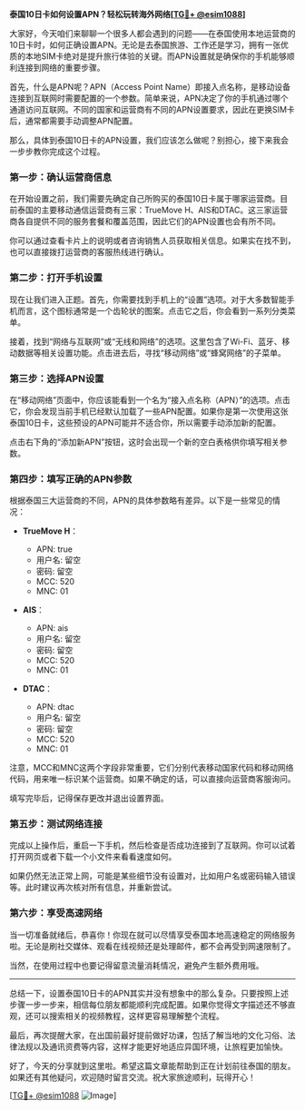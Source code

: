 **泰国10日卡如何设置APN？轻松玩转海外网络[[TG💪+ @esim1088](https://t.me/s/esim1088)]**

大家好，今天咱们来聊聊一个很多人都会遇到的问题——在泰国使用本地运营商的10日卡时，如何正确设置APN。无论是去泰国旅游、工作还是学习，拥有一张优质的本地SIM卡绝对是提升旅行体验的关键。而APN设置就是确保你的手机能够顺利连接到网络的重要步骤。

首先，什么是APN呢？APN（Access Point Name）即接入点名称，是移动设备连接到互联网时需要配置的一个参数。简单来说，APN决定了你的手机通过哪个通道访问互联网。不同的国家和运营商有不同的APN设置要求，因此在更换SIM卡后，通常都需要手动调整APN配置。

那么，具体到泰国10日卡的APN设置，我们应该怎么做呢？别担心，接下来我会一步步教你完成这个过程。

### **第一步：确认运营商信息**
在开始设置之前，我们需要先确定自己所购买的泰国10日卡属于哪家运营商。目前泰国的主要移动通信运营商有三家：TrueMove H、AIS和DTAC。这三家运营商各自提供不同的服务套餐和覆盖范围，因此它们的APN设置也会有所不同。

你可以通过查看卡片上的说明或者咨询销售人员获取相关信息。如果实在找不到，也可以直接拨打运营商的客服热线进行确认。

### **第二步：打开手机设置**
现在让我们进入正题。首先，你需要找到手机上的“设置”选项。对于大多数智能手机而言，这个图标通常是一个齿轮状的图案。点击它之后，你会看到一系列分类菜单。

接着，找到“网络与互联网”或“无线和网络”的选项。这里包含了Wi-Fi、蓝牙、移动数据等相关设置功能。点击进去后，寻找“移动网络”或“蜂窝网络”的子菜单。

### **第三步：选择APN设置**
在“移动网络”页面中，你应该能看到一个名为“接入点名称（APN）”的选项。点击它，你会发现当前手机已经默认加载了一些APN配置。如果你是第一次使用这张泰国10日卡，这些预设的APN可能并不适合你，所以需要手动添加新的配置。

点击右下角的“添加新APN”按钮，这时会出现一个新的空白表格供你填写相关参数。

### **第四步：填写正确的APN参数**
根据泰国三大运营商的不同，APN的具体参数略有差异。以下是一些常见的情况：

- **TrueMove H**：
  - APN: true
  - 用户名: 留空
  - 密码: 留空
  - MCC: 520
  - MNC: 01

- **AIS**：
  - APN: ais
  - 用户名: 留空
  - 密码: 留空
  - MCC: 520
  - MNC: 01

- **DTAC**：
  - APN: dtac
  - 用户名: 留空
  - 密码: 留空
  - MCC: 520
  - MNC: 01

注意，MCC和MNC这两个字段非常重要，它们分别代表移动国家代码和移动网络代码，用来唯一标识某个运营商。如果不确定的话，可以直接向运营商客服询问。

填写完毕后，记得保存更改并退出设置界面。

### **第五步：测试网络连接**
完成以上操作后，重启一下手机，然后检查是否成功连接到了互联网。你可以试着打开网页或者下载一个小文件来看看速度如何。

如果仍然无法正常上网，可能是某些细节没有设置对，比如用户名或密码输入错误等。此时建议再次核对所有信息，并重新尝试。

### **第六步：享受高速网络**
当一切准备就绪后，恭喜你！你现在就可以尽情享受泰国本地高速稳定的网络服务啦。无论是刷社交媒体、观看在线视频还是处理邮件，都不会再受到网速限制了。

当然，在使用过程中也要记得留意流量消耗情况，避免产生额外费用哦。

---

总结一下，设置泰国10日卡的APN其实并没有想象中的那么复杂。只要按照上述步骤一步一步来，相信每位朋友都能顺利完成配置。如果你觉得文字描述还不够直观，还可以搜索相关的视频教程，这样更容易理解整个流程。

最后，再次提醒大家，在出国前最好提前做好功课，包括了解当地的文化习俗、法律法规以及通讯资费等内容，这样才能更好地适应异国环境，让旅程更加愉快。

好了，今天的分享就到这里啦。希望这篇文章能帮助到正在计划前往泰国的朋友。如果还有其他疑问，欢迎随时留言交流。祝大家旅途顺利，玩得开心！

[[TG💪+ @esim1088](https://t.me/s/esim1088) ![Image](https://i.postimg.cc/4NQfJmqS/Snipaste-2025-05-13-00-14-12.png)]